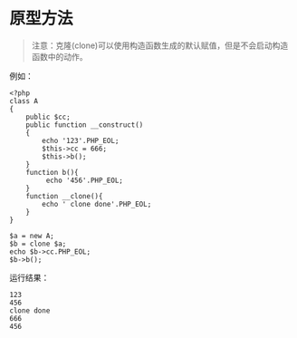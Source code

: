 # 原型方法

>注意：克隆(clone)可以使用构造函数生成的默认赋值，但是不会启动构造函数中的动作。

例如：

```
<?php
class A
{
    public $cc;
	public function __construct()
	{
		echo '123'.PHP_EOL;
		$this->cc = 666;
		$this->b();
	}
	function b(){
	     echo '456'.PHP_EOL;
	}
	function __clone(){ 
	    echo ' clone done'.PHP_EOL;
	}
}

$a = new A;
$b = clone $a;
echo $b->cc.PHP_EOL;
$b->b();
```
运行结果：
```
123
456
clone done
666
456
```
